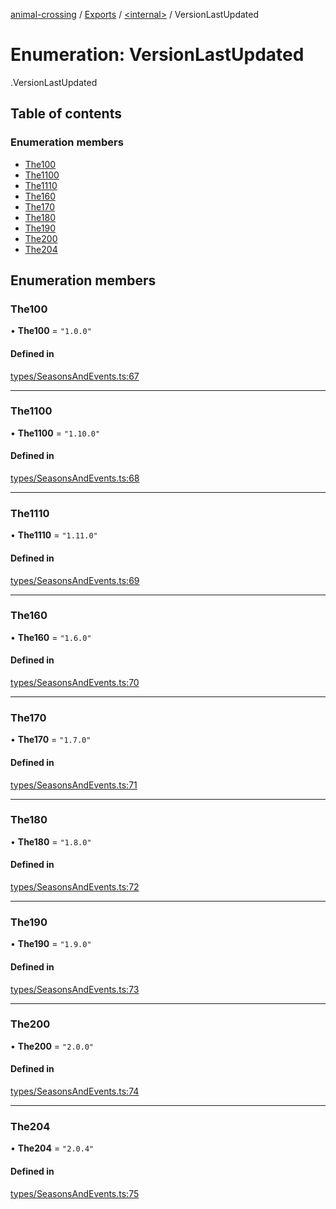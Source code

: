 [animal-crossing](../README.md) / [Exports](../modules.md) / [<internal\>](../modules/internal_.md) / VersionLastUpdated

# Enumeration: VersionLastUpdated

[<internal>](../modules/internal_.md).VersionLastUpdated

## Table of contents

### Enumeration members

- [The100](internal_.VersionLastUpdated.md#the100)
- [The1100](internal_.VersionLastUpdated.md#the1100)
- [The1110](internal_.VersionLastUpdated.md#the1110)
- [The160](internal_.VersionLastUpdated.md#the160)
- [The170](internal_.VersionLastUpdated.md#the170)
- [The180](internal_.VersionLastUpdated.md#the180)
- [The190](internal_.VersionLastUpdated.md#the190)
- [The200](internal_.VersionLastUpdated.md#the200)
- [The204](internal_.VersionLastUpdated.md#the204)

## Enumeration members

### The100

• **The100** = `"1.0.0"`

#### Defined in

[types/SeasonsAndEvents.ts:67](https://github.com/Norviah/animal-crossing/blob/3810f6b/module/types/SeasonsAndEvents.ts#L67)

___

### The1100

• **The1100** = `"1.10.0"`

#### Defined in

[types/SeasonsAndEvents.ts:68](https://github.com/Norviah/animal-crossing/blob/3810f6b/module/types/SeasonsAndEvents.ts#L68)

___

### The1110

• **The1110** = `"1.11.0"`

#### Defined in

[types/SeasonsAndEvents.ts:69](https://github.com/Norviah/animal-crossing/blob/3810f6b/module/types/SeasonsAndEvents.ts#L69)

___

### The160

• **The160** = `"1.6.0"`

#### Defined in

[types/SeasonsAndEvents.ts:70](https://github.com/Norviah/animal-crossing/blob/3810f6b/module/types/SeasonsAndEvents.ts#L70)

___

### The170

• **The170** = `"1.7.0"`

#### Defined in

[types/SeasonsAndEvents.ts:71](https://github.com/Norviah/animal-crossing/blob/3810f6b/module/types/SeasonsAndEvents.ts#L71)

___

### The180

• **The180** = `"1.8.0"`

#### Defined in

[types/SeasonsAndEvents.ts:72](https://github.com/Norviah/animal-crossing/blob/3810f6b/module/types/SeasonsAndEvents.ts#L72)

___

### The190

• **The190** = `"1.9.0"`

#### Defined in

[types/SeasonsAndEvents.ts:73](https://github.com/Norviah/animal-crossing/blob/3810f6b/module/types/SeasonsAndEvents.ts#L73)

___

### The200

• **The200** = `"2.0.0"`

#### Defined in

[types/SeasonsAndEvents.ts:74](https://github.com/Norviah/animal-crossing/blob/3810f6b/module/types/SeasonsAndEvents.ts#L74)

___

### The204

• **The204** = `"2.0.4"`

#### Defined in

[types/SeasonsAndEvents.ts:75](https://github.com/Norviah/animal-crossing/blob/3810f6b/module/types/SeasonsAndEvents.ts#L75)

